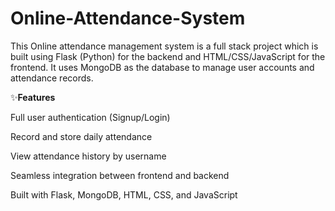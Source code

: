 # Online-Attendance-System
This Online attendance management system is a full stack project which is built using Flask (Python) for the backend and HTML/CSS/JavaScript for the frontend. It uses MongoDB as the database to manage user accounts and attendance records.

✨____Features____

Full user authentication (Signup/Login)

Record and store daily attendance

View attendance history by username

Seamless integration between frontend and backend

Built with Flask, MongoDB, HTML, CSS, and JavaScript
